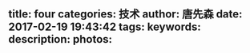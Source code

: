 title: four
categories: 技术
author: 唐先森
date: 2017-02-19 19:43:42
tags:
keywords:
description:
photos:
---
